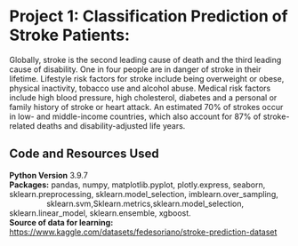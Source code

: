 # Project 1: Classification Prediction of Stroke Patients:
Globally, stroke is the second leading cause of death and the third leading cause of disability. One in four people are in danger of stroke in their lifetime. Lifestyle risk factors for stroke include being overweight or obese, physical inactivity, tobacco use and alcohol abuse. Medical risk factors include high blood pressure, high cholesterol, diabetes and a personal or family history of stroke or heart attack. An estimated 70% of strokes occur in low- and middle-income countries, which also account for 87% of stroke-related deaths and disability-adjusted life years.

## Code and Resources Used
**Python Version** 3.9.7
<br>
**Packages:** pandas, numpy, matplotlib.pyplot, plotly.express, seaborn, sklearn.preprocessing, sklearn.model_selection, imblearn.over_sampling,               
&nbsp;&nbsp;&nbsp;&nbsp;&nbsp;&nbsp;&nbsp;&nbsp;&nbsp;&nbsp;&nbsp;&nbsp;&nbsp;&nbsp;&nbsp;&nbsp;      sklearn.svm,Sklearn.metrics,sklearn.model_selection, sklearn.linear_model, sklearn.ensemble, xgboost.
<br>
**Source of data for learning:** https://www.kaggle.com/datasets/fedesoriano/stroke-prediction-dataset

   
